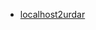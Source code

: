 ﻿*  [localhost2urdar](/FME/ages/ages_leverans_specifika/urdar/32_no_projinfo/localhost2urdar/localhost2urdar)

